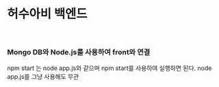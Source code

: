 # 허수아비 백엔드

<br />

### Mongo DB와 Node.js를 사용하여 front와 연결

npm start 는 node app.js와 같으며 npm start를 사용하여 실행하면 된다.
node app.js를 그냥 사용해도 무관
